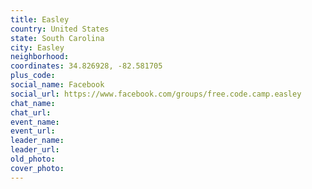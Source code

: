 ```yaml
---
title: Easley
country: United States
state: South Carolina
city: Easley
neighborhood: 
coordinates: 34.826928, -82.581705
plus_code:
social_name: Facebook
social_url: https://www.facebook.com/groups/free.code.camp.easley
chat_name:
chat_url:
event_name:
event_url:
leader_name:
leader_url:
old_photo: 
cover_photo:
---
```

